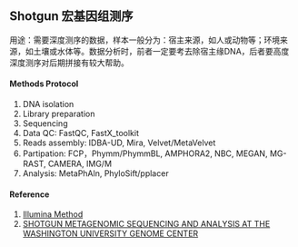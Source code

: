 ## Shotgun 宏基因组测序

用途：需要深度测序的数据，样本一般分为：宿主来源，如人或动物等；环境来源，如土壤或水体等。数据分析时，前者一定要考去除宿主缘DNA，后者要高度深度测序对后期拼接有较大帮助。

#### Methods Protocol

1. DNA isolation
2. Library preparation
3. Sequencing
4. Data QC: FastQC, FastX_toolkit
5. Reads assembly: IDBA-UD, Mira, Velvet/MetaVelvet
6. Partipation: FCP，Phymm/PhymmBL, AMPHORA2, NBC, MEGAN, MG-RAST, CAMERA, IMG/M
7. Analysis: MetaPhAln, PhyloSift/pplacer


#### Reference

1. [Illumina Method](http://applications.illumina.com/applications/microbiology/microbial-sequencing-methods/shotgun-metagenomic-sequencing.html)
2. [SHOTGUN METAGENOMIC SEQUENCING AND ANALYSIS AT THE WASHINGTON UNIVERSITY GENOME CENTER](http://hmpdacc.org/doc/d1.s2.t2%20-%20Makedonka%20Mitreva%20-%20WGS%20at%20WashU.pdf)